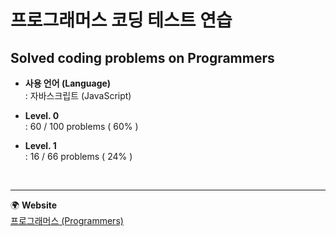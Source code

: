 # 프로그래머스 코딩 테스트 연습

## Solved coding problems on Programmers

- **사용 언어 (Language)**<br>
  : 자바스크립트 (JavaScript)

- **Level. 0**<br>
  : 60 / 100 problems ( 60% )
- **Level. 1**<br>
  : 16 / 66 problems ( 24% )

<br>
<hr>

🌍 **Website**
<br>
<a href="https://school.programmers.co.kr/learn/challenges?order=acceptance_desc&languages=javascript">
프로그래머스 (Programmers)
</a>
<br>
